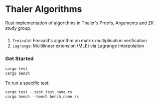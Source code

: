 # Thaler Algorithms

Rust implementation of algorithms in Thaler's Proofs, Arguments and ZK study group. 

###
1. `Freivald`: Freivald's algorithm on matrix multiplication verification
2. `Lagrange`: Multilinear extension (MLE) via Lagrange Interpolation

### Get Started
```rust
cargo test
cargo bench
```

To run a specific test:
```rust 
cargo test --test test_name.rs
cargo bench --bench bench_name.rs
```
